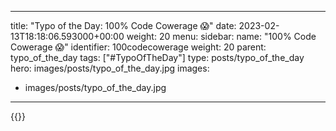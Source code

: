 
---
title: "Typo of the Day: 100% Code Cowerage 😱"
date: 2023-02-13T18:18:06.593000+00:00
weight: 20
menu:
  sidebar:
    name: "100% Code Cowerage 😱"
    identifier: 100codecowerage
    weight: 20
    parent: typo_of_the_day
tags: ["#TypoOfTheDay"]
type: posts/typo_of_the_day
hero: images/posts/typo_of_the_day.jpg
images:
- images/posts/typo_of_the_day.jpg
---


{{<fosstodon user="mariatta" id="109858802014044226">}}

